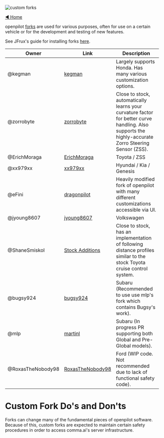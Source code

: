 ![custom forks](https://user-images.githubusercontent.com/37757984/82701890-d2a56880-9c25-11ea-8ed8-fc287b7ae883.png)

[◄ Home](https://github.com/commaai/openpilot/wiki)

openpilot [forks](https://en.wikipedia.org/wiki/Fork_(software_development)) are used for various purposes, often for use on a certain vehicle or for the development and testing of new features.

See JFrux's guide for installing forks [here](https://medium.com/@jfrux/comma-eon-installing-a-fork-of-openpilot-5c2b5c134b4b).


Owner         | Link                                                                | Description
------------- | ------------------------------------------------------------------- | -----------------------
@kegman       | [kegman](https://github.com/kegman/openpilot)                       | Largely supports Honda. Has many various customization options.
@zorrobyte        | [zorrobyte](https://github.com/zorrobyte/openpilot)                 | Close to stock, automatically learns your curvature factor for better curve handling. Also supports the highly-accurate Zorro Steering Sensor (ZSS).
@ErichMoraga      | [ErichMoraga](https://github.com/ErichMoraga/openpilot)             | Toyota / ZSS
@xx979xx          | [xx979xx](https://github.com/xx979xx/openpilot/tree/HKG_community)  | Hyundai / Kia / Genesis
@eFini            | [dragonpilot](https://github.com/dragonpilot-community/dragonpilot) | Heavily modified fork of openpilot with many different customizations accessible via UI.
@jyoung8607       | [jyoung8607](https://github.com/jyoung8607/openpilot)               | Volkswagen
@ShaneSmiskol     | [Stock Additions](https://github.com/ShaneSmiskol/openpilot)        | Close to stock, has an implementation of following distance profiles similar to the stock Toyota cruise control system.
@bugsy924         | [bugsy924](https://github.com/bugsy924/openpilot)                   | Subaru (Recommended to use use mlp's fork which contains Bugsy's work).
@mlp              | [martinl](https://github.com/martinl/openpilot)                     | Subaru (In progress PR supporting both Global and Pre-Global models).
@RoxasTheNobody98 | [RoxasTheNobody98](https://github.com/roxasthenobody98/openpilot)  | Ford (WIP code. Not recommended due to lack of functional safety code).

# Custom Fork Do's and Don'ts

Forks can change many of the fundamental pieces of openpilot software. Because of this, custom forks are expected to maintain certain safety procedures in order to access comma.ai's server infrastructure. 